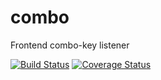 # combo
Frontend combo-key listener

[![Build Status](https://travis-ci.org/YanshuoH/combo.svg?branch=master)](https://travis-ci.org/YanshuoH/combo)
[![Coverage Status](https://coveralls.io/repos/YanshuoH/combo/badge.svg?branch=master&service=github)](https://coveralls.io/github/YanshuoH/combo?branch=master)

